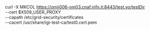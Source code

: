 curl -X MKCOL https://omii006-vm03.cnaf.infn.it:8443/test.vo/testDir \
    --cert $X509_USER_PROXY \
    --capath /etc/grid-security/certificates \
    --cacert /usr/share/igi-test-ca/test0.cert.pem